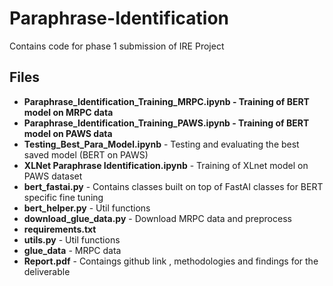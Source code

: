 # Paraphrase-Identification
Contains code for phase 1 submission of IRE Project

## Files
 - **Paraphrase_Identification_Training_MRPC.ipynb - Training of BERT model on MRPC data**
 - **Paraphrase_Identification_Training_PAWS.ipynb - Training of BERT model on PAWS data**
 - **Testing_Best_Para_Model.ipynb** - Testing and evaluating the best saved model (BERT on PAWS)
- **XLNet Paraphrase Identification.ipynb** - Training of XLnet model on PAWS dataset
- **bert_fastai.py** - Contains classes built on top of FastAI classes for BERT specific fine tuning
- **bert_helper.py** - Util functions
- **download_glue_data.py** - Download MRPC data and preprocess
- **requirements.txt**
- **utils.py** - Util functions
- **glue_data** - MRPC data
- **Report.pdf** - Contaings github link , methodologies and findings for the deliverable
